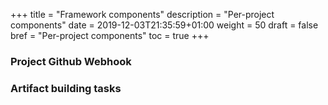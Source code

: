 +++
title = "Framework components"
description = "Per-project components"
date = 2019-12-03T21:35:59+01:00
weight = 50
draft = false
bref = "Per-project components"
toc = true
+++

### Project Github Webhook

### Artifact building tasks
